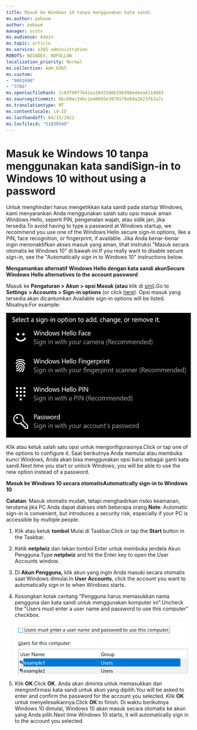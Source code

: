 ```yaml
---
title: Masuk ke Windows 10 tanpa menggunakan kata sandi
ms.author: pebaum
author: pebaum
manager: scotv
ms.audience: Admin
ms.topic: article
ms.service: o365-administration
ROBOTS: NOINDEX, NOFOLLOW
localization_priority: Normal
ms.collection: Adm_O365
ms.custom:
- "9001690"
- "3766"
ms.openlocfilehash: 1c03f00f7b41ea16d3106b19b998edeea6114603
ms.sourcegitcommit: 8bc60ec34bc1e40685e3976576e04a2623f63a7c
ms.translationtype: MT
ms.contentlocale: id-ID
ms.lasthandoff: 04/15/2021
ms.locfileid: "51830549"
---
```

# <a name="sign-in-to-windows-10-without-using-a-password"></a><span data-ttu-id="14052-102">Masuk ke Windows 10 tanpa menggunakan kata sandi</span><span class="sxs-lookup"><span data-stu-id="14052-102">Sign-in to Windows 10 without using a password</span></span>

<span data-ttu-id="14052-103">Untuk menghindari harus mengetikkan kata sandi pada startup Windows, kami menyarankan Anda menggunakan salah satu opsi masuk aman Windows Hello, seperti PIN, pengenalan wajah, atau sidik jari, jika tersedia.</span><span class="sxs-lookup"><span data-stu-id="14052-103">To avoid having to type a password at Windows startup, we recommend you use one of the Windows Hello secure sign-in options, like a PIN, face recognition, or fingerprint, if available.</span></span> <span data-ttu-id="14052-104">Jika Anda benar-benar ingin menonaktifkan akses masuk yang aman, lihat instruksi "Masuk secara otomatis ke Windows 10" di bawah ini.</span><span class="sxs-lookup"><span data-stu-id="14052-104">If you really want to disable secure sign-in, see the "Automatically sign in to Windows 10" instructions below.</span></span>

<span data-ttu-id="14052-105">**Mengamankan alternatif Windows Hello dengan kata sandi akun**</span><span class="sxs-lookup"><span data-stu-id="14052-105">**Secure Windows Hello alternatives to the account password**</span></span>

<span data-ttu-id="14052-106">Masuk ke **Pengaturan > Akun > opsi Masuk (atau** klik di [sini](ms-settings:signinoptions?activationSource=GetHelp)).</span><span class="sxs-lookup"><span data-stu-id="14052-106">Go to **Settings  > Accounts > Sign-in options** (or click [here](ms-settings:signinoptions?activationSource=GetHelp)).</span></span> <span data-ttu-id="14052-107">Opsi masuk yang tersedia akan dicantumkan.</span><span class="sxs-lookup"><span data-stu-id="14052-107">Available sign-in options will be listed.</span></span> <span data-ttu-id="14052-108">Misalnya:</span><span class="sxs-lookup"><span data-stu-id="14052-108">For example:</span></span>

![Opsi masuk.](media/sign-in-options.png)

<span data-ttu-id="14052-110">Klik atau ketuk salah satu opsi untuk mengonfigurasinya.</span><span class="sxs-lookup"><span data-stu-id="14052-110">Click or tap one of the options to configure it.</span></span> <span data-ttu-id="14052-111">Saat berikutnya Anda memulai atau membuka kunci Windows, Anda akan bisa menggunakan opsi baru sebagai ganti kata sandi.</span><span class="sxs-lookup"><span data-stu-id="14052-111">Next time you start or unlock Windows, you will be able to use the new option instead of a password.</span></span> 

<span data-ttu-id="14052-112">**Masuk ke Windows 10 secara otomatis**</span><span class="sxs-lookup"><span data-stu-id="14052-112">**Automatically sign-in to Windows 10**</span></span>

<span data-ttu-id="14052-113">**Catatan**: Masuk otomatis mudah, tetapi menghadirkan risiko keamanan, terutama jika PC Anda dapat diakses oleh beberapa orang.</span><span class="sxs-lookup"><span data-stu-id="14052-113">**Note**: Automatic sign-in is convenient, but introduces a security risk, especially if your PC is accessible by multiple people.</span></span> 

1. <span data-ttu-id="14052-114">Klik atau ketuk **tombol** Mulai di Taskbar.</span><span class="sxs-lookup"><span data-stu-id="14052-114">Click or tap the **Start** button in the Taskbar.</span></span>

2. <span data-ttu-id="14052-115">Ketik **netplwiz** dan tekan tombol Enter untuk membuka jendela Akun Pengguna.</span><span class="sxs-lookup"><span data-stu-id="14052-115">Type **netplwiz** and hit the Enter key to open the User Accounts window.</span></span>

3. <span data-ttu-id="14052-116">Di **Akun Pengguna,** klik akun yang ingin Anda masuki secara otomatis saat Windows dimulai.</span><span class="sxs-lookup"><span data-stu-id="14052-116">In **User Accounts**, click the account you want to automatically sign in to when Windows starts.</span></span>

4. <span data-ttu-id="14052-117">Kosongkan kotak centang "Pengguna harus memasukkan nama pengguna dan kata sandi untuk menggunakan komputer ini".</span><span class="sxs-lookup"><span data-stu-id="14052-117">Uncheck the "Users must enter a user name and password to use this computer" checkbox.</span></span>

    ![Pengguna harus memasukkan nama pengguna dan opsi kata sandi.](media/users-must-enter-username.png)

5. <span data-ttu-id="14052-119">Klik **OK**.</span><span class="sxs-lookup"><span data-stu-id="14052-119">Click **OK**.</span></span> <span data-ttu-id="14052-120">Anda akan diminta untuk memasukkan dan mengonfirmasi kata sandi untuk akun yang dipilih.</span><span class="sxs-lookup"><span data-stu-id="14052-120">You will be asked to enter and confirm the password for the account you selected.</span></span> <span data-ttu-id="14052-121">Klik **OK** untuk menyelesaikannya.</span><span class="sxs-lookup"><span data-stu-id="14052-121">Click **OK** to finish.</span></span> <span data-ttu-id="14052-122">Di waktu berikutnya Windows 10 dimulai, Windows 10 akan masuk secara otomatis ke akun yang Anda pilih.</span><span class="sxs-lookup"><span data-stu-id="14052-122">Next time Windows 10 starts, it will automatically sign in to the account you selected.</span></span>
